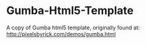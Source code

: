 # Gumba-Html5-Template
A copy of Gumba html5 template, originally found at: http://pixelsbyrick.com/demos/gumba.html 
